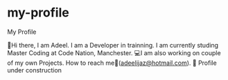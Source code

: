 # my-profile
My Profile

:wave:Hi there, I am Adeel. I am a Developer in trainning. 
I am currently studing Master Coding at Code Nation, Manchester.
:computer:I am also working on couple of my own Projects.
How to reach me:email:(adeelijaz@hotmail.com).
:construction: Profile under construction
